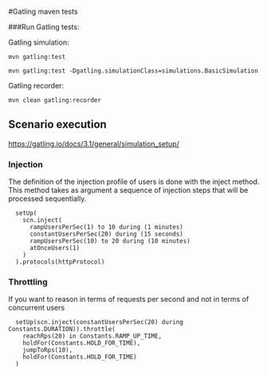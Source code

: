 #Gatling maven tests

###Run Gatling tests:

Gatling simulation:
```
mvn gatling:test
```
```
mvn gatling:test -Dgatling.simulationClass=simulations.BasicSimulation
```

Gatling recorder:
```
mvn clean gatling:recorder
```


## Scenario execution

https://gatling.io/docs/3.1/general/simulation_setup/

### Injection

The definition of the injection profile of users is done with the inject method. This method takes as argument a sequence of injection steps that will be processed sequentially.

```
  setUp(
    scn.inject(
      rampUsersPerSec(1) to 10 during (1 minutes)
      constantUsersPerSec(20) during (15 seconds)
      rampUsersPerSec(10) to 20 during (10 minutes)
      atOnceUsers(1)
    )
  ).protocols(httpProtocol)
```
  
### Throttling

If you want to reason in terms of requests per second and not in terms of concurrent users

```
  setUp(scn.inject(constantUsersPerSec(20) during Constants.DURATION)).throttle(
    reachRps(20) in Constants.RAMP_UP_TIME,
    holdFor(Constants.HOLD_FOR_TIME),
    jumpToRps(10),
    holdFor(Constants.HOLD_FOR_TIME)
  )
```